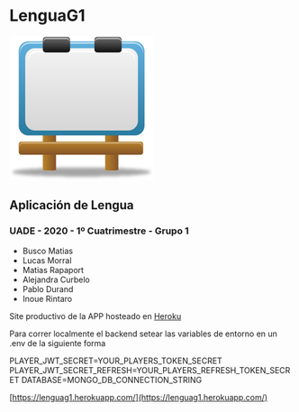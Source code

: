 # LenguaG1

![LenguaG1](https://raw.githubusercontent.com/buscoma/lenguag1/master/public/logox256.png)

## Aplicación de Lengua

### UADE - 2020 - 1º Cuatrimestre - Grupo 1

- Busco Matias
- Lucas Morral
- Matias Rapaport
- Alejandra Curbelo
- Pablo Durand
- Inoue Rintaro

Site productivo de la APP hosteado en [Heroku](https://www.heroku.com)

Para correr localmente el backend setear las variables de entorno en un .env de la siguiente forma

PLAYER_JWT_SECRET=YOUR_PLAYERS_TOKEN_SECRET
PLAYER_JWT_SECRET_REFRESH=YOUR_PLAYERS_REFRESH_TOKEN_SECRET
DATABASE=MONGO_DB_CONNECTION_STRING

[https://lenguag1.herokuapp.com/](https://lenguag1.herokuapp.com/)